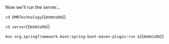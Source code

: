 Now we'll run the server...

`cd DMRTechnology`{{execute}}

`cd server`{{execute}}

`mvn org.springframework.boot:spring-boot-maven-plugin:run &`{{execute}}
